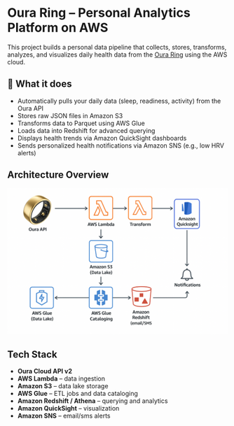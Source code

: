 # Oura Ring – Personal Analytics Platform on AWS

This project builds a personal data pipeline that collects, stores, transforms, analyzes, and visualizes daily health data from the [Oura Ring](https://ouraring.com) using the AWS cloud.

## 🚀 What it does

- Automatically pulls your daily data (sleep, readiness, activity) from the Oura API
- Stores raw JSON files in Amazon S3
- Transforms data to Parquet using AWS Glue
- Loads data into Redshift for advanced querying
- Displays health trends via Amazon QuickSight dashboards
- Sends personalized health notifications via Amazon SNS (e.g., low HRV alerts)



## Architecture Overview
![Architecture Diagram](assets/architecture.png)


## Tech Stack

- **Oura Cloud API v2**
- **AWS Lambda** – data ingestion
- **Amazon S3** – data lake storage
- **AWS Glue** – ETL jobs and data cataloging
- **Amazon Redshift / Athena** – querying and analytics
- **Amazon QuickSight** – visualization
- **Amazon SNS** – email/sms alerts
